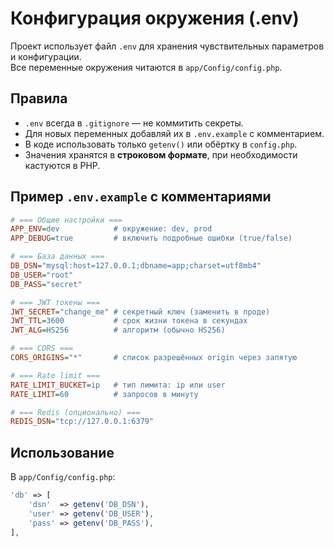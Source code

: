 # Конфигурация окружения (.env)

Проект использует файл `.env` для хранения чувствительных параметров и конфигурации.  
Все переменные окружения читаются в `app/Config/config.php`.

## Правила
- `.env` всегда в `.gitignore` — не коммитить секреты.
- Для новых переменных добавляй их в `.env.example` с комментарием.
- В коде использовать только `getenv()` или обёртку в `config.php`.
- Значения хранятся в **строковом формате**, при необходимости кастуются в PHP.

## Пример `.env.example` с комментариями
```ini
# === Общие настройки ===
APP_ENV=dev            # окружение: dev, prod
APP_DEBUG=true         # включить подробные ошибки (true/false)

# === База данных ===
DB_DSN="mysql:host=127.0.0.1;dbname=app;charset=utf8mb4"
DB_USER="root"
DB_PASS="secret"

# === JWT токены ===
JWT_SECRET="change_me" # секретный ключ (заменить в проде)
JWT_TTL=3600           # срок жизни токена в секундах
JWT_ALG=HS256          # алгоритм (обычно HS256)

# === CORS ===
CORS_ORIGINS="*"       # список разрешённых origin через запятую

# === Rate limit ===
RATE_LIMIT_BUCKET=ip   # тип лимита: ip или user
RATE_LIMIT=60          # запросов в минуту

# === Redis (опционально) ===
REDIS_DSN="tcp://127.0.0.1:6379"
````

## Использование

В `app/Config/config.php`:

```php
'db' => [
    'dsn'  => getenv('DB_DSN'),
    'user' => getenv('DB_USER'),
    'pass' => getenv('DB_PASS'),
],
```